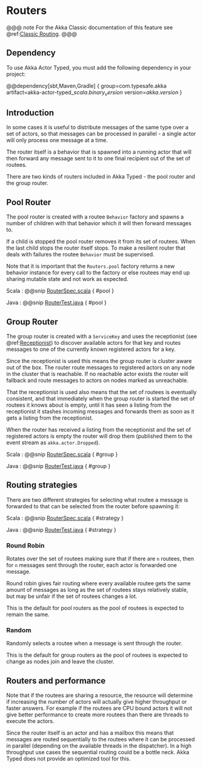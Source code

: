 # Routers

@@@ note
For the Akka Classic documentation of this feature see @ref:[Classic Routing](../routing.md).
@@@

## Dependency

To use Akka Actor Typed, you must add the following dependency in your project:

@@dependency[sbt,Maven,Gradle] {
  group=com.typesafe.akka
  artifact=akka-actor-typed_$scala.binary_version$
  version=$akka.version$
}

## Introduction

In some cases it is useful to distribute messages of the same type over a set of actors, so that messages can be 
processed in parallel - a single actor will only process one message at a time. 

The router itself is a behavior that is spawned into a running actor that will then forward any message sent to it
to one final recipient out of the set of routees.

There are two kinds of routers included in Akka Typed - the pool router and the group router. 

## Pool Router

The pool router is created with a routee `Behavior` factory and spawns a number of children with that behavior which it will 
then forward messages to.

If a child is stopped the pool router removes it from its set of routees. When the last child stops the router itself stops.
To make a resilient router that deals with failures the routee `Behavior` must be supervised.

Note that it is important that the `Routers.pool` factory returns a new behavior instance for every call to the factory or else
routees may end up sharing mutable state and not work as expected.

Scala
:  @@snip [RouterSpec.scala](/akka-actor-typed-tests/src/test/scala/docs/akka/typed/RouterSpec.scala) { #pool }

Java
:  @@snip [RouterTest.java](/akka-actor-typed-tests/src/test/java/jdocs/akka/typed/RouterTest.java) { #pool }


## Group Router

The group router is created with a `ServiceKey` and uses the receptionist (see @ref:[Receptionist](actor-discovery.md#receptionist)) to discover
available actors for that key and routes messages to one of the currently known registered actors for a key.

Since the receptionist is used this means the group router is cluster aware out of the box. The router route
messages to registered actors on any node in the cluster that is reachable. If no reachable actor exists the router
will fallback and route messages to actors on nodes marked as unreachable.

That the receptionist is used also means that the set of routees is eventually consistent, and that immediately when 
the group router is started the set of routees it knows about is empty, until it has seen a listing from the receptionist
it stashes incoming messages and forwards them as soon as it gets a listing from the receptionist.  

When the router has received a listing from the receptionist and the set of registered actors is empty the router will
drop them (published them to the event stream as `akka.actor.Dropped`).

Scala
:  @@snip [RouterSpec.scala](/akka-actor-typed-tests/src/test/scala/docs/akka/typed/RouterSpec.scala) { #group }

Java
:  @@snip [RouterTest.java](/akka-actor-typed-tests/src/test/java/jdocs/akka/typed/RouterTest.java) { #group }


## Routing strategies

There are two different strategies for selecting what routee a message is forwarded to that can be selected
from the router before spawning it:

Scala
:  @@snip [RouterSpec.scala](/akka-actor-typed-tests/src/test/scala/docs/akka/typed/RouterSpec.scala) { #strategy }

Java
:  @@snip [RouterTest.java](/akka-actor-typed-tests/src/test/java/jdocs/akka/typed/RouterTest.java) { #strategy } 

### Round Robin

Rotates over the set of routees making sure that if there are `n` routees, then for `n` messages
sent through the router, each actor is forwarded one message.

Round robin gives fair routing where every available routee gets the same amount of messages as long as the set
of routees stays relatively stable, but may be unfair if the set of routees changes a lot.

This is the default for pool routers as the pool of routees is expected to remain the same. 

### Random
Randomly selects a routee when a message is sent through the router.

This is the default for group routers as the pool of routees is expected to change as nodes join and leave the cluster.

## Routers and performance

Note that if the routees are sharing a resource, the resource will determine if increasing the number of
actors will actually give higher throughput or faster answers. For example if the routees are CPU bound actors
it will not give better performance to create more routees than there are threads to execute the actors. 

Since the router itself is an actor and has a mailbox this means that messages are routed sequentially to the routees
where it can be processed in parallel (depending on the available threads in the dispatcher).
In a high throughput use cases the sequential routing could be a bottle neck. Akka Typed does not provide an optimized tool for this.

